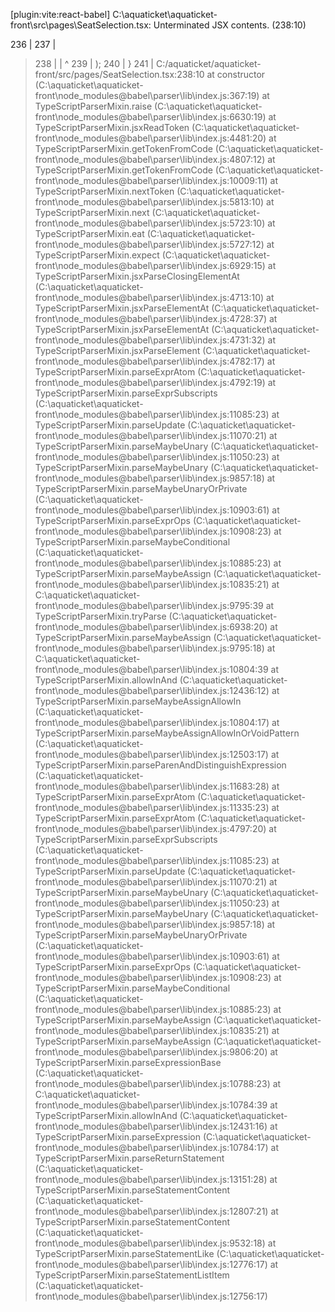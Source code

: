 [plugin:vite:react-babel] C:\aquaticket\aquaticket-front\src\pages\SeatSelection.tsx: Unterminated JSX contents. (238:10)

  236 |         </div>
  237 |       </div>
> 238 |     </div>
      |           ^
  239 |   );
  240 | }
  241 |
C:/aquaticket/aquaticket-front/src/pages/SeatSelection.tsx:238:10
    at constructor (C:\aquaticket\aquaticket-front\node_modules\@babel\parser\lib\index.js:367:19)
    at TypeScriptParserMixin.raise (C:\aquaticket\aquaticket-front\node_modules\@babel\parser\lib\index.js:6630:19)
    at TypeScriptParserMixin.jsxReadToken (C:\aquaticket\aquaticket-front\node_modules\@babel\parser\lib\index.js:4481:20)
    at TypeScriptParserMixin.getTokenFromCode (C:\aquaticket\aquaticket-front\node_modules\@babel\parser\lib\index.js:4807:12)
    at TypeScriptParserMixin.getTokenFromCode (C:\aquaticket\aquaticket-front\node_modules\@babel\parser\lib\index.js:10009:11)
    at TypeScriptParserMixin.nextToken (C:\aquaticket\aquaticket-front\node_modules\@babel\parser\lib\index.js:5813:10)
    at TypeScriptParserMixin.next (C:\aquaticket\aquaticket-front\node_modules\@babel\parser\lib\index.js:5723:10)
    at TypeScriptParserMixin.eat (C:\aquaticket\aquaticket-front\node_modules\@babel\parser\lib\index.js:5727:12)
    at TypeScriptParserMixin.expect (C:\aquaticket\aquaticket-front\node_modules\@babel\parser\lib\index.js:6929:15)
    at TypeScriptParserMixin.jsxParseClosingElementAt (C:\aquaticket\aquaticket-front\node_modules\@babel\parser\lib\index.js:4713:10)
    at TypeScriptParserMixin.jsxParseElementAt (C:\aquaticket\aquaticket-front\node_modules\@babel\parser\lib\index.js:4728:37)
    at TypeScriptParserMixin.jsxParseElementAt (C:\aquaticket\aquaticket-front\node_modules\@babel\parser\lib\index.js:4731:32)
    at TypeScriptParserMixin.jsxParseElement (C:\aquaticket\aquaticket-front\node_modules\@babel\parser\lib\index.js:4782:17)
    at TypeScriptParserMixin.parseExprAtom (C:\aquaticket\aquaticket-front\node_modules\@babel\parser\lib\index.js:4792:19)
    at TypeScriptParserMixin.parseExprSubscripts (C:\aquaticket\aquaticket-front\node_modules\@babel\parser\lib\index.js:11085:23)
    at TypeScriptParserMixin.parseUpdate (C:\aquaticket\aquaticket-front\node_modules\@babel\parser\lib\index.js:11070:21)
    at TypeScriptParserMixin.parseMaybeUnary (C:\aquaticket\aquaticket-front\node_modules\@babel\parser\lib\index.js:11050:23)
    at TypeScriptParserMixin.parseMaybeUnary (C:\aquaticket\aquaticket-front\node_modules\@babel\parser\lib\index.js:9857:18)
    at TypeScriptParserMixin.parseMaybeUnaryOrPrivate (C:\aquaticket\aquaticket-front\node_modules\@babel\parser\lib\index.js:10903:61)
    at TypeScriptParserMixin.parseExprOps (C:\aquaticket\aquaticket-front\node_modules\@babel\parser\lib\index.js:10908:23)
    at TypeScriptParserMixin.parseMaybeConditional (C:\aquaticket\aquaticket-front\node_modules\@babel\parser\lib\index.js:10885:23)
    at TypeScriptParserMixin.parseMaybeAssign (C:\aquaticket\aquaticket-front\node_modules\@babel\parser\lib\index.js:10835:21)
    at C:\aquaticket\aquaticket-front\node_modules\@babel\parser\lib\index.js:9795:39
    at TypeScriptParserMixin.tryParse (C:\aquaticket\aquaticket-front\node_modules\@babel\parser\lib\index.js:6938:20)
    at TypeScriptParserMixin.parseMaybeAssign (C:\aquaticket\aquaticket-front\node_modules\@babel\parser\lib\index.js:9795:18)
    at C:\aquaticket\aquaticket-front\node_modules\@babel\parser\lib\index.js:10804:39
    at TypeScriptParserMixin.allowInAnd (C:\aquaticket\aquaticket-front\node_modules\@babel\parser\lib\index.js:12436:12)
    at TypeScriptParserMixin.parseMaybeAssignAllowIn (C:\aquaticket\aquaticket-front\node_modules\@babel\parser\lib\index.js:10804:17)
    at TypeScriptParserMixin.parseMaybeAssignAllowInOrVoidPattern (C:\aquaticket\aquaticket-front\node_modules\@babel\parser\lib\index.js:12503:17)
    at TypeScriptParserMixin.parseParenAndDistinguishExpression (C:\aquaticket\aquaticket-front\node_modules\@babel\parser\lib\index.js:11683:28)
    at TypeScriptParserMixin.parseExprAtom (C:\aquaticket\aquaticket-front\node_modules\@babel\parser\lib\index.js:11335:23)
    at TypeScriptParserMixin.parseExprAtom (C:\aquaticket\aquaticket-front\node_modules\@babel\parser\lib\index.js:4797:20)
    at TypeScriptParserMixin.parseExprSubscripts (C:\aquaticket\aquaticket-front\node_modules\@babel\parser\lib\index.js:11085:23)
    at TypeScriptParserMixin.parseUpdate (C:\aquaticket\aquaticket-front\node_modules\@babel\parser\lib\index.js:11070:21)
    at TypeScriptParserMixin.parseMaybeUnary (C:\aquaticket\aquaticket-front\node_modules\@babel\parser\lib\index.js:11050:23)
    at TypeScriptParserMixin.parseMaybeUnary (C:\aquaticket\aquaticket-front\node_modules\@babel\parser\lib\index.js:9857:18)
    at TypeScriptParserMixin.parseMaybeUnaryOrPrivate (C:\aquaticket\aquaticket-front\node_modules\@babel\parser\lib\index.js:10903:61)
    at TypeScriptParserMixin.parseExprOps (C:\aquaticket\aquaticket-front\node_modules\@babel\parser\lib\index.js:10908:23)
    at TypeScriptParserMixin.parseMaybeConditional (C:\aquaticket\aquaticket-front\node_modules\@babel\parser\lib\index.js:10885:23)
    at TypeScriptParserMixin.parseMaybeAssign (C:\aquaticket\aquaticket-front\node_modules\@babel\parser\lib\index.js:10835:21)
    at TypeScriptParserMixin.parseMaybeAssign (C:\aquaticket\aquaticket-front\node_modules\@babel\parser\lib\index.js:9806:20)
    at TypeScriptParserMixin.parseExpressionBase (C:\aquaticket\aquaticket-front\node_modules\@babel\parser\lib\index.js:10788:23)
    at C:\aquaticket\aquaticket-front\node_modules\@babel\parser\lib\index.js:10784:39
    at TypeScriptParserMixin.allowInAnd (C:\aquaticket\aquaticket-front\node_modules\@babel\parser\lib\index.js:12431:16)
    at TypeScriptParserMixin.parseExpression (C:\aquaticket\aquaticket-front\node_modules\@babel\parser\lib\index.js:10784:17)
    at TypeScriptParserMixin.parseReturnStatement (C:\aquaticket\aquaticket-front\node_modules\@babel\parser\lib\index.js:13151:28)
    at TypeScriptParserMixin.parseStatementContent (C:\aquaticket\aquaticket-front\node_modules\@babel\parser\lib\index.js:12807:21)
    at TypeScriptParserMixin.parseStatementContent (C:\aquaticket\aquaticket-front\node_modules\@babel\parser\lib\index.js:9532:18)
    at TypeScriptParserMixin.parseStatementLike (C:\aquaticket\aquaticket-front\node_modules\@babel\parser\lib\index.js:12776:17)
    at TypeScriptParserMixin.parseStatementListItem (C:\aquaticket\aquaticket-front\node_modules\@babel\parser\lib\index.js:12756:17)